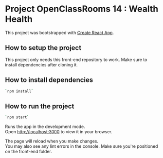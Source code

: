 # Project OpenClassRooms 14 : Wealth Health

This project was bootstrapped with [Create React App](https://github.com/facebook/create-react-app).

## How to setup the project

This project only needs this front-end repository to work.
Make sure to install dependencies after cloning it.

## How to install dependencies

```zsh
`npm install`
```

## How to run the project

```zsh
`npm start`
```

Runs the app in the development mode.\
Open [http://localhost:3000](http://localhost:3000) to view it in your browser.

The page will reload when you make changes.\
You may also see any lint errors in the console.
Make sure you're positioned on the front-end folder.
